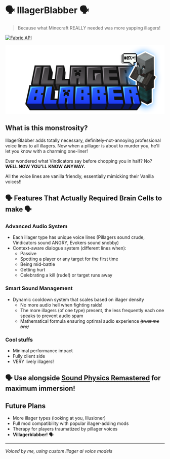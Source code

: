 # 🗣️ IllagerBlabber 🗣️

> Because what Minecraft REALLY needed was more yapping illagers! 

[![Fabric API](https://img.shields.io/badge/Fabric%20API-Required-brightgreen)](https://fabricmc.net/)

<p align="center">
  <img src="src/main/resources/assets/illagerblabber/illagerblabbertitle2.png">
</p>

## What is this monstrosity?

IllagerBlabber adds totally necessary, definitely-not-annoying professional voice lines to all illagers. 
Now when a pillager is about to murder you, he'll let you know with a charming one-liner!

Ever wondered what Vindicators say before chopping you in half? No? **WELL NOW YOU'LL KNOW ANYWAY.**

All the voice lines are vanilla friendly, essentially mimicking their Vanilla voices!!

##  🗣️ Features That Actually Required Brain Cells to make 🗣️

### Advanced Audio System
- Each illager type has unique voice lines (Pillagers sound crude, Vindicators sound ANGRY, Evokers sound snobby)
- Context-aware dialogue system (different lines when):
    - Passive
    - Spotting a player or any target for the first time
    - Being mid-battle
    - Getting hurt
    - Celebrating a kill (rude!) or target runs away

### Smart Sound Management
- Dynamic cooldown system that scales based on illager density
    - No more audio hell when fighting raids!
    - The more illagers (of one type) present, the less frequently each one speaks to prevent audio spam
    - Mathematical formula ensuring optimal audio experience ~~_(trust me bro)_~~

### Cool stuffs
- Minimal performance impact
- Fully client side
- VERY lively illagers!

## 🗣️ Use alongside [Sound Physics Remastered](https://modrinth.com/mod/sound-physics-remastered) for maximum immersion!

## Future Plans

- More illager types (looking at you, Illusioner)
- Full mod compatibility with popular illager-adding mods
- Therapy for players traumatized by pillager voices
- **Villagerblabber!** 🗣️




---

*Voiced by me, using custom illager ai voice models*
